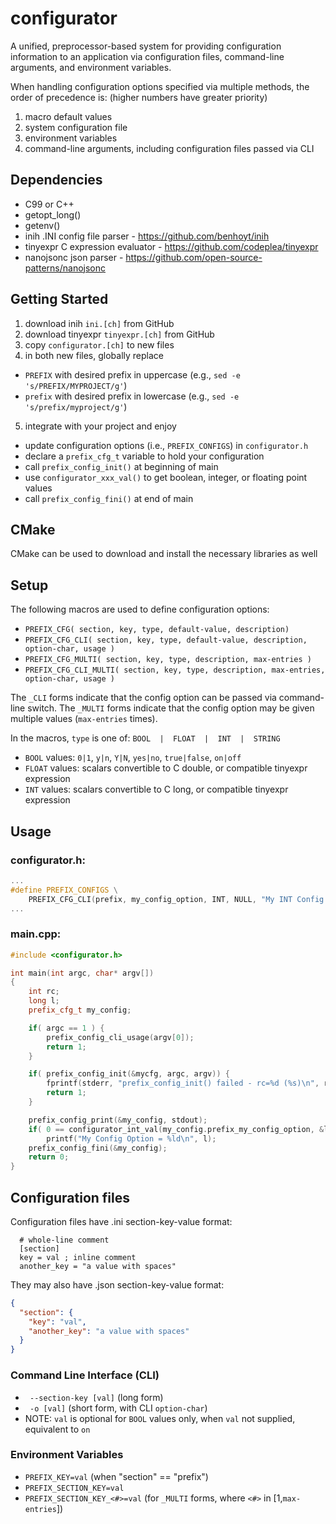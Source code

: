 # configurator
A unified, preprocessor-based system for providing configuration information 
to an application via configuration files, command-line arguments, and 
environment variables.

When handling configuration options specified via multiple methods,
the order of precedence is: (higher numbers have greater priority)
 1. macro default values
 2. system configuration file
 3. environment variables
 4. command-line arguments, including configuration files passed via CLI

## Dependencies
 * C99 or C++
 * getopt_long()
 * getenv()
 * inih .INI config file parser - <https://github.com/benhoyt/inih>
 * tinyexpr C expression evaluator - <https://github.com/codeplea/tinyexpr>
 * nanojsonc json parser - <https://github.com/open-source-patterns/nanojsonc>

## Getting Started
 1. download inih `ini.[ch]` from GitHub
 2. download tinyexpr `tinyexpr.[ch]` from GitHub
 3. copy `configurator.[ch]` to new files
 4. in both new files, globally replace
   - `PREFIX` with desired prefix in uppercase  (e.g., `sed -e 's/PREFIX/MYPROJECT/g'`)
   - `prefix` with desired prefix in lowercase  (e.g., `sed -e 's/prefix/myproject/g'`)
 5. integrate with your project and enjoy
   - update configuration options (i.e., `PREFIX_CONFIGS`) in `configurator.h`
   - declare a `prefix_cfg_t` variable to hold your configuration
   - call `prefix_config_init()` at beginning of main
   - use `configurator_xxx_val()` to get boolean, integer, or floating point values
   - call `prefix_config_fini()` at end of main
## CMake
CMake can be used to download and install the necessary libraries as well

## Setup

The following macros are used to define configuration options:
  * `PREFIX_CFG( section, key, type, default-value, description)`
  * `PREFIX_CFG_CLI( section, key, type, default-value, description, option-char, usage )` 
  * `PREFIX_CFG_MULTI( section, key, type, description, max-entries )`
  * `PREFIX_CFG_CLI_MULTI( section, key, type, description, max-entries, option-char, usage )`
   
The `_CLI` forms indicate that the config option can be passed via command-line switch.
The `_MULTI` forms indicate that the config option may be given multiple values (`max-entries` times).

In the macros, `type` is one of: `BOOL  |  FLOAT  |  INT  |  STRING`
  - `BOOL` values: `0|1`, `y|n`, `Y|N`, `yes|no`, `true|false`, `on|off` 
  - `FLOAT` values: scalars convertible to C double, or compatible tinyexpr expression
  - `INT` values: scalars convertible to C long, or compatible tinyexpr expression

## Usage
### configurator.h:
```c++
...
#define PREFIX_CONFIGS \
    PREFIX_CFG_CLI(prefix, my_config_option, INT, NULL, "My INT Config Option", int, 'i', "Add an Integer to the configuration") \
...
```

### main.cpp:
```c++
#include <configurator.h>

int main(int argc, char* argv[])
{
    int rc;
    long l;    
    prefix_cfg_t my_config;

    if( argc == 1 ) {
        prefix_config_cli_usage(argv[0]);
        return 1;
    }       

    if( prefix_config_init(&mycfg, argc, argv)) {
        fprintf(stderr, "prefix_config_init() failed - rc=%d (%s)\n", rc, strerror(rc));
        return 1;
    }

    prefix_config_print(&my_config, stdout);
    if( 0 == configurator_int_val(my_config.prefix_my_config_option, &l))
        printf("My Config Option = %ld\n", l);
    prefix_config_fini(&my_config);
    return 0;
}

```

## Configuration files
Configuration files have .ini section-key-value format:
```
  # whole-line comment
  [section]
  key = val ; inline comment
  another_key = "a value with spaces"
```
They may also have .json section-key-value format:
```json
{
  "section": {
    "key": "val",
    "another_key": "a value with spaces"
  }
}
```

### Command Line Interface (CLI)
 * ` --section-key [val]`  (long form)
 * ` -o [val]`             (short form, with CLI `option-char`)
 * NOTE: `val` is optional for `BOOL` values only, when `val` not supplied, equivalent to `on`

### Environment Variables
 * `PREFIX_KEY=val`             (when "section" == "prefix")
 * `PREFIX_SECTION_KEY=val` 
 * `PREFIX_SECTION_KEY_<#>=val` (for `_MULTI` forms, where `<#>` in [1,`max-entries`])
